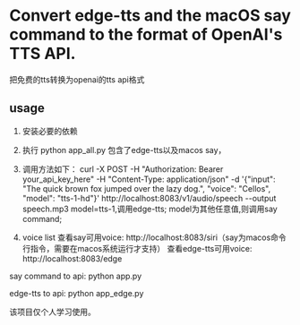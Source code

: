 
# Convert edge-tts and the macOS say command to the format of OpenAI's TTS API.
把免费的tts转换为openai的tts api格式


## usage

1. 安装必要的依赖

2. 执行
   python app_all.py
  包含了edge-tts以及macos say，
3. 调用方法如下：
  curl -X POST -H "Authorization: Bearer your_api_key_here" -H "Content-Type: application/json" -d '{"input": "The quick brown fox jumped over the lazy dog.", "voice": "Cellos", "model": "tts-1-hd"}' http://localhost:8083/v1/audio/speech --output speech.mp3
    model=tts-1,调用edge-tts;
    model为其他任意值,则调用say command;
4. voice list
查看say可用voice: http://localhost:8083/siri（say为macos命令行指令，需要在macos系统运行才支持）
查看edge-tts可用voice: http://localhost:8083/edge

say command to api:
python app.py

edge-tts to api:
python app_edge.py

该项目仅个人学习使用。
